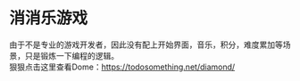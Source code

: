 # 消消乐游戏
由于不是专业的游戏开发者，因此没有配上开始界面，音乐，积分，难度累加等场景，只是锻炼一下编程的逻辑。
<br />
狠狠点击这里查看Dome：https://todosomething.net/diamond/
